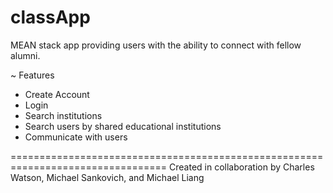 # classApp


MEAN stack app providing users with the ability to connect with fellow alumni.

~ Features
- Create Account
- Login
- Search institutions
- Search users by shared educational institutions
- Communicate with users

=================================================================================
Created in collaboration by Charles Watson, Michael Sankovich, and Michael Liang
